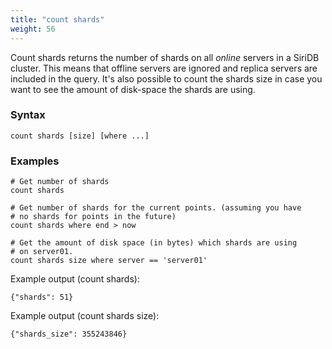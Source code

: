 ```yaml
---
title: "count shards"
weight: 56
---
```


Count shards returns the number of shards on all *online* servers in a SiriDB
cluster. This means that offline servers are ignored and replica servers are
included in the query.
It's also possible to count the shards size in case you want to see the amount
of disk-space the shards are using.

### Syntax

    count shards [size] [where ...]

### Examples

    # Get number of shards
    count shards

    # Get number of shards for the current points. (assuming you have
    # no shards for points in the future)
    count shards where end > now

    # Get the amount of disk space (in bytes) which shards are using
    # on server01.
    count shards size where server == 'server01'

Example output (count shards):

    {"shards": 51}

Example output (count shards size):

    {"shards_size": 355243846}
